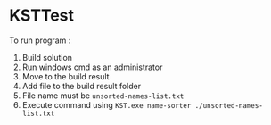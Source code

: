 # KSTTest

To run program :
1. Build solution
2. Run windows cmd as an administrator
3. Move to the build result
4. Add file to the build result folder
5. File name must be `unsorted-names-list.txt`
4. Execute command using `KST.exe name-sorter ./unsorted-names-list.txt`

